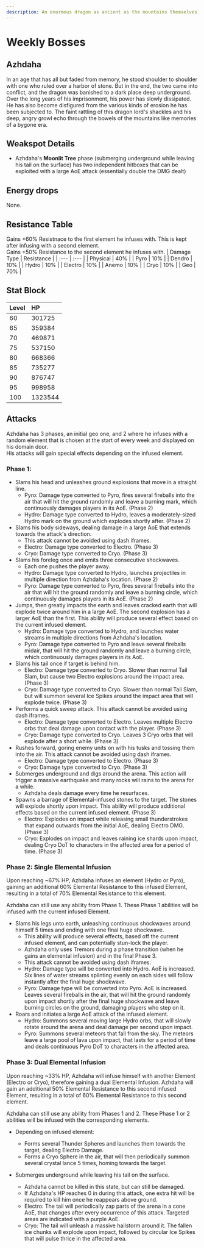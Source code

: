 ```yaml
---
description: An enormous dragon as ancient as the mountains themselves..
---
```


# Weekly Bosses

## Azhdaha

In an age that has all but faded from memory, he stood shoulder to shoulder with one who ruled over a harbor of stone. But in the end, the two came into conflict, and the dragon was banished to a dark place deep underground. Over the long years of his imprisonment, his power has slowly dissipated. He has also become disfigured from the various kinds of erosion he has been subjected to. The faint rattling of this dragon lord's shackles and his deep, angry growl echo through the bowels of the mountains like memories of a bygone era.

## Weakspot Details

* Azhdaha's **Moonlit Tree** phase (submerging underground while leaving his tail on the surface) has two independent hitboxes that can be exploited with a large AoE attack (essentially double the DMG dealt)

## Energy drops

None.

## Resistance Table

Gains +60% Resistnace to the first element he infuses with. This is kept after infusing with a second element.  
Gains +50% Resistance to the second element he infuses with.
| Damage Type | Resistance |
| :--- | :--- |
| Physical | 40% |
| Pyro | 10% |
| Dendro | 10% |
| Hydro | 10% |
| Electro | 10% |
| Anemo | 10% |
| Cryo | 10% |
| Geo | 70% |

## Stat Block

| Level | HP |
| :--- | :--- |
| 60 | 301725 |
| 65 | 359384 |
| 70 | 469871 |
| 75 | 537150 |
| 80 | 668366 |
| 85 | 735277 |
| 90 | 876747 |
| 95 | 998958 |
| 100 | 1323544 |

## Attacks

Azhdaha has 3 phases, an initial geo one, and 2 where he infuses with a random element that is chosen at the start of every week and displayed on his domain door.  
His attacks will gain special effects depending on the infused element.
### Phase 1:

* Slams his head and unleashes ground explosions that move in a straight line.
  * Pyro: Damage type converted to Pyro, fires several fireballs into the air that will hit the ground randomly and leave a burning mark, which continuously damages players in its AoE. (Phase 2)
  * Hydro: Damage type converted to Hydro, leaves a moderately-sized Hydro mark on the ground which explodes shortly after. (Phase 2)
* Slams his body sideways, dealing damage in a large AoE that extends towards the attack's direction. 
  * This attack cannot be avoided using dash iframes.
  * Electro: Damage type converted to Electro. (Phase 3)
  * Cryo: Damage type converted to Cryo. (Phase 3)
* Slams his foreleg once and emits three consecutive shockwaves. 
  * Each one pushes the player away.
  * Hydro: Damage type converted to Hydro, launches projectiles in multiple direction from Azhdaha's location. (Phase 2)
  * Pyro: Damage type converted to Pyro, fires several fireballs into the air that will hit the ground randomly and leave a burning circle, which continuously damages players in its AoE. (Phase 2)
* Jumps, then greatly impacts the earth and leaves cracked earth that will explode twice around him in a large AoE. The second explosion has a larger AoE than the first. This ability will produce several effect based on the current infused element.
  * Hydro: Damage type converted to Hydro, and launches water streams in multiple directions from Azhdaha's location.
  * Pyro: Damage type converted to Pyro and leave several fireballs midair, that will hit the ground randomly and leave a burning circle, which continuously damages players in its AoE.
* Slams his tail once if target is behind him.
  * Electro: Damage type converted to Cryo. Slower than normal Tail Slam, but cause two Electro explosions around the impact area. (Phase 3)
  * Cryo: Damage type converted to Cryo. Slower than normal Tail Slam, but will summon several Ice Spikes around the impact area that will explode twice. (Phase 3)
* Performs a quick sweep attack. This attack cannot be avoided using dash iframes.
  * Electro: Damage type converted to Electro. Leaves multiple Electro orbs that deal damage upon contact with the player. (Phase 3)
  * Cryo: Damage type converted to Cryo. Leaves 3 Cryo orbs that will explode after a short while. (Phase 3)
* Rushes forward, goring enemy units on with his tusks and tossing them into the air. This attack cannot be avoided using dash iframes.
  * Electro: Damage type converted to Electro. (Phase 3)
  * Cryo: Damage type converted to Cryo. (Phase 3)
* Submerges underground and digs around the arena. This action will trigger a massive earthquake and many rocks will rains to the arena for a while. 
  * Azhdaha deals damage every time he resurfaces.
* Spawns a barrage of Elemental-infused stones to the target. The stones will explode shortly upon impact. This ability will produce additional effects based on the current infused element. (Phase 3)
  * Electro: Explodes on impact while releasing small thunderstrokes that expand outwards from the initial AoE, dealing Electro DMG. (Phase 3)
  * Cryo: Explodes on impact and leaves raining ice shards upon impact, dealing Cryo DoT to characters in the affected area for a period of time. (Phase 3)

### Phase 2: Single Elemental Infusion  
Upon reaching ~67% HP, Azhdaha infuses an element (Hydro or Pyro), gaining an additional 60% Elemental Resistance to this infused Element, resulting in a total of 70% Elemental Resistance to this element.

Azhdaha can still use any ability from Phase 1. These Phase 1 abilities will be infused with the current infused Element.

* Slams his legs unto earth, unleashing continuous shockwaves around himself 5 times and ending with one final huge shockwave. 
  * This ability will produce several effects, based off the current infused element, and can potentially stun-lock the player.
  * Azhdaha only uses Tremors during a phase transition (when he gains an elemental infusion) and in the final Phase 3.
  * This attack cannot be avoided using dash iframes.
  * Hydro: Damage type will be converted into Hydro. AoE is increased. Six lines of water streams splinting evenly on each sides will follow instantly after the final huge shockwave.
  * Pyro: Damage type will be converted into Pyro. AoE is increased. Leaves several fireballs in the air, that will hit the ground randomly upon impact shortly after the final huge shockwave and leave burning circles on the ground, damaging players who step on it.
* Roars and initiates a large AoE attack of the infused element.
  * Hydro: Summons several moving large Hydro orbs, that will slowly rotate around the arena and deal damage per second upon impact.
  * Pyro: Summons several meteors that fall from the sky. The meteors leave a large pool of lava upon impact, that lasts for a period of time and deals continuous Pyro DoT to characters in the affected area.

### Phase 3: Dual Elemental Infusion
Upon reaching ~33% HP, Azhdaha will infuse himself with another Element (Electro or Cryo), therefore gaining a dual Elemental Infusion. Azhdaha will gain an additional 50% Elemental Resistance to this second infused Element, resulting in a total of 60% Elemental Resistance to this second element.

Azhdaha can still use any ability from Phases 1 and 2. These Phase 1 or 2 abilities will be infused with the corresponding elements.

* Depending on infused element:
  * Forms several Thunder Spheres and launches them towards the target, dealing Electro Damage.
  * Forms a Cryo Sphere in the air, that will then periodically summon several crystal lance 5 times, homing towards the target.

* Submerges underground while leaving his tail on the surface. 
  * Azhdaha cannot be killed in this state, but can still be damaged. 
  * If Azhdaha's HP reaches 0 in during this attack, one extra hit will be required to kill him once he reappears above ground.
  * Electro: The tail will periodically zap parts of the arena in a cone AoE, that changes after every occurrence of this attack. Targeted areas are indicated with a purple AoE.
  * Cryo: The tail will unleash a massive hailstorm around it. The fallen ice chunks will explode upon impact, followed by circular Ice Spikes that will pulse thrice in the affected area.
